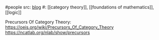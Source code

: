 #people 
src: [blog](https://inquiryintoinquiry.com/2013/12/20/precursors-of-category-theory-1/)
#: [[category theory]], [[foundations of mathematics]], [[logic]]

Precursors Of Category Theory:
https://oeis.org/wiki/Precursors_Of_Category_Theory
https://ncatlab.org/nlab/show/precursors

